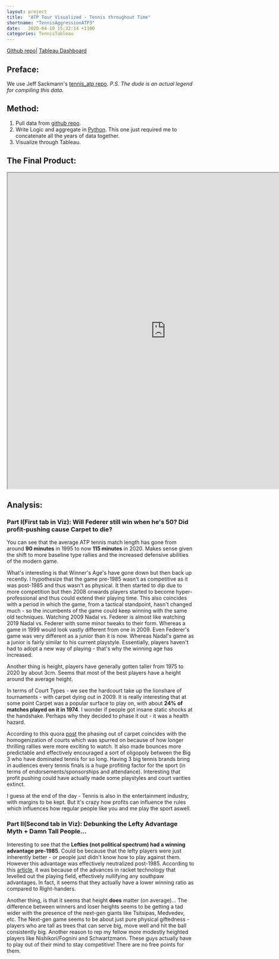 ```yaml
---
layout: project
title:  "ATP Tour Visualized - Tennis throughout Time"
shortname: "TennisAggressionATP3"
date:   2020-04-10 15:32:14 +1100
categories: TennisTableau
---
```




[Github repo](https://github.com/wjia26/TennisAnalytics)|
[Tableau Dashboard](https://public.tableau.com/profile/william8331#!/vizhome/atp_matches_analysis/ATPThroughoutTime-Part1)

## Preface:
We use Jeff Sackmann's [tennis_atp repo](https://github.com/JeffSackmann/tennis_atp). *P.S. The dude is an actual legend for compiling this data.*


## Method:
1. Pull data from [github repo](https://github.com/JeffSackmann/tennis_atp).
2. Write Logic and aggregate in [Python](https://github.com/wjia26/TennisAnalytics). This one just required me to concatenate all the years of data together.
3. Visualize through Tableau.

## The Final Product:
<iframe src="https://public.tableau.com/views/atp_matches_analysis/ATPThroughoutTime-Part1?:showVizHome=no&:embed=true"
width="850" height="850"></iframe>

## Analysis:

### Part I(First tab in Viz): Will Federer still win when he's 50? Did profit-pushing cause Carpet to die?
You can see that the average ATP tennis match length has gone from around **90 minutes** in 1995 to now **115 minutes** in 2020. Makes sense given the shift to more baseline type rallies and the increased defensive abilities of the modern game. 

What's interesting is that Winner's Age's have gone down but then back up recently. I hypothesize that the game pre-1985 wasn't as competitive as it was post-1985 and thus wasn't as physical. It then started to dip due to more competition but then 2008 onwards players started to become hyper-professional and thus could extend their playing time. This also coincides with a period in which the game, from a tactical standpoint, hasn't changed much - so the incumbents of the game could keep winning with the same old techniques. Watching 2009 Nadal vs. Federer is almost like watching 2019 Nadal vs. Federer with some minor tweaks to their form. Whereas a game in 1999 would look vastly different from one in 2009. Even Federer's game was very different as a junior than it is now. Whereas Nadal's game as a junior is fairly similar to his current playstyle. Essentially, players haven't had to adopt a new way of playing - that's why the winning age has increased. 

Another thing is height, players have generally gotten taller from 1975 to 2020 by about 3cm. Seems that most of the best players have a height around the average height.

In terms of Court Types - we see the hardcourt take up the lionshare of tournaments - with carpet dying out in 2009. It is really interesting that at some point Carpet was a popular surface to play on, with about **24% of matches played on it in 1974**. I wonder if people got insane static shocks at the handshake. Perhaps why they decided to phase it out - it was a health hazard.

According to this quora [post](https://www.quora.com/Why-did-tennis-discontinue-the-use-of-carpet-on-the-WTA-and-ATP-tours) the phasing out of carpet coincides with the homogenization of courts which was spurred on because of how longer thrilling rallies were more exciting to watch. It also made bounces more predictable and effectively encouraged a sort of oligopoly between the Big 3 who have dominated tennis for so long. Having 3 big tennis brands bring in audiences every tennis finals is a huge profiting factor for the sport (in terms of endorsements/sponsorships and attendance). Interesting that profit pushing could have actually made some playstyles and court varities extinct.

I guess at the end of the day - Tennis is also in the entertainment industry, with margins to be kept. But it's crazy how profits can influence the rules which influences how regular people like you and me play the sport aswell. 


### Part II(Second tab in Viz): Debunking the Lefty Advantage Myth + Damn Tall People...
Interesting to see that the **Lefties (not political spectrum) had a winning advantage pre-1985**. Could be because that the lefty players were just inherently better - or people just didn't know how to play against them. However this advantage was effectively neutralized post-1985. According to this [article](https://www.washingtonpost.com/sports/tennis/being-a-left-handed-tennis-player-isnt-the-advantage-it-once-was/2016/05/31/fad2abd2-2740-11e6-a3c4-0724e8e24f3f_story.html), it was because of the advances in racket technology that levelled out the playing field, effectively nullifying any southpaw advantages. In fact, it seems that they actually have a lower winning ratio as compared to Right-handers.

Another thing, is that it seems that height **does** matter (on average)... The difference between winners and loser heights seems to be getting a tad wider with the presence of the next-gen giants like Tsitsipas, Medvedev, etc. The Next-gen game seems to be about just pure physical giftedness - players who are tall as trees that can serve big, move well and hit the ball consistently big. Another reason to rep my fellow more modestly heighted players like Nishikori/Fognini and Schwartzmann. These guys actually have to play out of their mind to stay competitive! There are no free points for them. 
